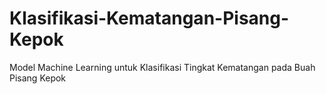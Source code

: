 # Klasifikasi-Kematangan-Pisang-Kepok
Model Machine Learning untuk Klasifikasi Tingkat Kematangan pada Buah Pisang Kepok
